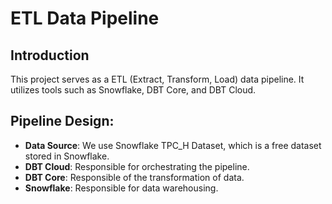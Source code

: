 # ETL Data Pipeline

## Introduction

This project serves as a ETL (Extract, Transform, Load) data pipeline. It utilizes tools such as Snowflake, DBT Core, and DBT Cloud.


## Pipeline Design:

- **Data Source**: We use Snowflake TPC_H Dataset, which is a free dataset stored in Snowflake.
- **DBT Cloud**: Responsible for orchestrating the pipeline.
- **DBT Core**: Responsible of the transformation of data.
- **Snowflake**: Responsible for data warehousing.

